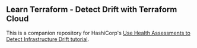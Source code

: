 ## Learn Terraform - Detect Drift with Terraform Cloud

This is a companion repository for HashiCorp's [Use Health Assessments to Detect Infrastructure Drift
tutorial](https://developer.hashicorp.com/terraform/tutorials/cloud/drift-detection).
